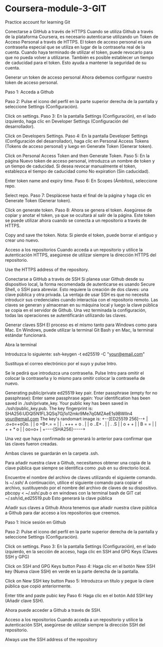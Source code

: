# Coursera-module-3-GIT
Practice account for learning Git

Conectarse a GitHub a través de HTTPS
Cuando se utiliza Github a través de la plataforma Coursera, es necesario autenticarse utilizando un Token de Acceso Personal a través de HTTPS. El token de acceso personal es una contraseña especial que se utiliza en lugar de la contraseña real de la cuenta. Cuando haya terminado de utilizar el token, puede revocarlo para que no pueda volver a utilizarse. También es posible establecer un tiempo de caducidad para el token. Esto ayuda a mantener la seguridad de su cuenta.

Generar un token de acceso personal
Ahora debemos configurar nuestro token de acceso personal.

Paso 1: Acceda a Github

Paso 2: Pulse el icono del perfil en la parte superior derecha de la pantalla y seleccione Settings (Configuración).

Click on settings. 
Paso 3: En la pantalla Settings (Configuración), en el lado izquierdo, haga clic en Developer Settings (Configuración del desarrollador).

Click on Developers Settings. 
Paso 4: En la pantalla Developer Settings (Configuración del desarrollador), haga clic en Personal Access Tokens (Tokens de acceso personal) y luego en Generate Token (Generar token).

Click on Personal Access Token and then Generate Token. 
Paso 5: En la página Nuevo token de acceso personal, introduzca un nombre de token y un tiempo de caducidad. Si desea revocar manualmente el token, establezca el tiempo de caducidad como No expiration (Sin caducidad).

Enter token name and expiry time. 
Paso 6: En Scopes (Ámbitos), seleccione repo.

Select repo. 
Paso 7: Desplácese hasta el final de la página y haga clic en Generate Token (Generar token).

Click on generate token. 
Paso 8: Ahora se genera el token. Asegúrese de copiar y anotar el token, ya que se ocultará al salir de la página. Este token se puede utilizar ahora cuando se conecta a un repositorio a través de HTTPS.

Copy and save the token. 
Nota: Si pierde el token, puede borrar el antiguo y crear uno nuevo.

Acceso a los repositorios
Cuando acceda a un repositorio y utilice la autenticación HTTPS, asegúrese de utilizar siempre la dirección HTTPS del repositorio.

Use the HTTPS address of the repository. 

Conectarse a GitHub a través de SSH
Si planea usar Github desde su dispositivo local, la forma recomendada de autenticarse es usando Secure Shell, o SSH para abreviar. Esto requiere la creación de dos claves: una clave pública y otra privada. La ventaja de usar SSH es que no necesita introducir sus credenciales cuando interactúa con el repositorio remoto. Las claves se generan y almacenan en su máquina local y luego la clave pública se copia en el servidor de Github. Una vez terminada la configuración, todas las operaciones se autentificarán utilizando las claves.

Generar claves SSH
El proceso es el mismo tanto para Windows como para Mac. En Windows, puede utilizar la terminal Git Bash y en Mac, la terminal estándar funcionará.

Abra la terminal

Introduzca lo siguiente: 
ssh-keygen -t ed25519 -C "your@email.com"

Sustituya el correo electrónico por el suyo y pulse Intro.

Se le pedirá que introduzca una contraseña. Pulse Intro para omitir el colocar la contraseña y lo mismo para omitir colocar la contraseña de nuevo. 

Generating public/private ed25519 key pair.
Enter passphrase (empty for no passphrase): 
Enter same passphrase again: 
Your identification has been saved in ./ssh/private_key.
Your public key has been saved in ./ssh/public_key.pub.
The key fingerprint is:
SHA256:UDQI5N1FL3QSq7Gj1o12mkr9Me7qGMZAeE1s9BWIln4 your@email.com
The key's randomart image is:
+--[ED25519 256]--+
|   .o+o=+oOo.    |
|   o +B+.= =     |
|  . +++ + o .    |
|   o  ..E+ .     |
|    .  .S        |
|     o + +       |
|      B = =      |
|     + + * o     |
|      oo=o+      |
+----[SHA256]-----+

Una vez que haya confirmado se generará lo anterior para confirmar que las claves fueron creadas.

Ambas claves se guardarán en la carpeta .ssh.

Para añadir nuestra clave a Github, necesitamos obtener una copia de la clave pública que siempre se identifica como .pub en su directorio local. 

Encuentre el nombre del archivo de claves utilizando el siguiente comando. 
ls ~/.ssh/
A continuación, utilice el siguiente comando para copiar el archivo, sustituyendo <SU CLAVE> por el nombre del archivo de claves de su dispositivo. 
pbcopy < ~/.ssh/<YOUR KEY>.pub o en windows con la terminal bash de GIT cat ~/.ssh/id_ed25519.pub 
Esto generará la clave pública

Añadir sus claves a Github
Ahora tenemos que añadir nuestra clave pública a Github para dar acceso a los repositorios que creemos.

Paso 1: Inicie sesión en Github

Paso 2: Pulse el icono del perfil en la parte superior derecha de la pantalla y seleccione Settings (Configuración).

Click on settings. 
Paso 3: En la pantalla Settings (Configuración), en el lado izquierdo, en la sección de acceso, haga clic en SSH and GPG Keys (Claves SSH y GPG)

Click on SSH and GPG Keys button
Paso 4: Haga clic en el botón New SSH key (Nueva clave SSH) en verde en la parte derecha de la pantalla.

Click on New SSH key button
Paso 5: Introduzca un título y pegue la clave pública que copió anteriormente.

Enter title and paste pubic key
Paso 6: Haga clic en el botón Add SSH key (Añadir clave SSH).

Ahora puede acceder a Github a través de SSH.

Acceso a los repositorios
Cuando acceda a un repositorio y utilice la autenticación SSH, asegúrese de utilizar siempre la dirección SSH del repositorio.

Always use the SSH address of the repository

